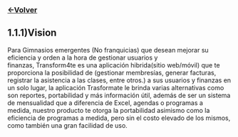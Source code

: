 ### [<-Volver](README.md)
## 1.1.1)Vision 
Para Gimnasios emergentes (No franquicias) que desean mejorar su eficiencia y orden a la hora de gestionar usuarios y finanzas, Transform4te es una aplicación hibrida(sitio web/móvil) que te proporciona la posibilidad de (gestionar membresías, generar facturas, registrar la asistencia a las clases, entre otros.) a sus usuarios y finanzas en un solo lugar, la aplicación Trasformate le brinda varias alternativas como son reportes, portabilidad y más información útil, además de ser un sistema de mensualidad que a diferencia de Excel, agendas o programas a medida, nuestro producto te otorga la portabilidad asimismo como la eficiencia de programas a medida, pero sin el costo elevado de los mismos, como también una gran facilidad de uso.